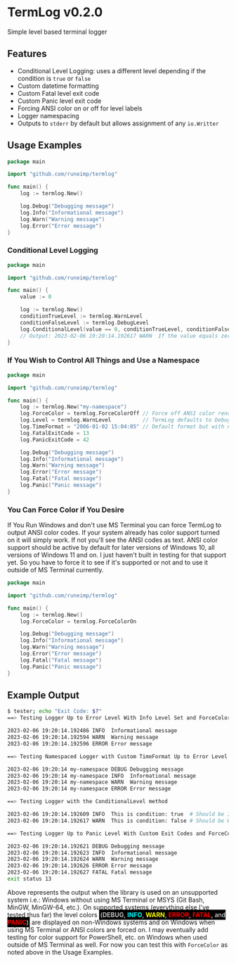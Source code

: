 TermLog v0.2.0
==============

Simple level based terminal logger


Features
--------

* Conditional Level Logging: uses a different level depending if the condition is `true` or `false`
* Custom datetime formatting
* Custom Fatal level exit code
* Custom Panic level exit code
* Forcing ANSI color on or off for level labels
* Logger namespacing
* Outputs to `stderr` by default but allows assignment of any `io.Writter`


Usage Examples
--------------

```go
package main

import "github.com/runeimp/termlog"

func main() {
	log := termlog.New()

	log.Debug("Debugging message")
	log.Info("Informational message")
	log.Warn("Warning message")
	log.Error("Error message")
}
```


### Conditional Level Logging

```go
package main

import "github.com/runeimp/termlog"

func main() {
	value := 0

	log := termlog.New()
	conditionTrueLevel := termlog.WarnLevel
	conditionFalseLevel := termlog.DebugLevel
	log.ConditionalLevel(value == 0, conditionTrueLevel, conditionFalseLevel, "If the value equals zero pay attention!")
	// Output: 2023-02-06 19:20:14.192617 WARN  If the value equals zero pay attention!
}
```

### If You Wish to Control All Things and Use a Namespace

```go
package main

import "github.com/runeimp/termlog"

func main() {
	log := termlog.New("my-namespace")
	log.ForceColor = termlog.ForceColorOff // Force off ANSI color rendering on supported systems
	log.Level = termlog.WarnLevel          // TermLog defaults to DebugLevel
	log.TimeFormat = "2006-01-02 15:04:05" // Default format but with no fractional seconds
	log.FatalExitCode = 13
	log.PanicExitCode = 42

	log.Debug("Debugging message")
	log.Info("Informational message")
	log.Warn("Warning message")
	log.Error("Error message")
	log.Fatal("Fatal message")
	log.Panic("Panic message")
}
```


### You Can Force Color if You Desire

If You Run Windows and don't use MS Terminal you can force TermLog to output ANSI color codes. If your system already has color support turned on it will simply work. If not you'll see the ANSI codes as text. ANSI color support should be active by default for later versions of Windows 10, all versions of Windows 11 and on. I just haven't built in testing for that support yet. So you have to force it to see if it's supported or not and to use it outside of MS Terminal currently.

```go
package main

import "github.com/runeimp/termlog"

func main() {
	log := termlog.New()
	log.ForceColor = termlog.ForceColorOn

	log.Debug("Debugging message")
	log.Info("Informational message")
	log.Warn("Warning message")
	log.Error("Error message")
	log.Fatal("Fatal message")
	log.Panic("Panic message")
}
```


Example Output
--------------

```sh
$ tester; echo "Exit Code: $?"
==> Testing Logger Up to Error Level With Info Level Set and ForceColor is ForceColorOff

2023-02-06 19:20:14.192486 INFO  Informational message
2023-02-06 19:20:14.192594 WARN  Warning message
2023-02-06 19:20:14.192596 ERROR Error message

==> Testing Namespaced Logger with Custom TimeFormat Up to Error Level With Default Settings

2023-02-06 19:20:14 my-namespace DEBUG Debugging message
2023-02-06 19:20:14 my-namespace INFO  Informational message
2023-02-06 19:20:14 my-namespace WARN  Warning message
2023-02-06 19:20:14 my-namespace ERROR Error message

==> Testing Logger with the ConditionalLevel method

2023-02-06 19:20:14.192609 INFO  This is condition: true  # Should be Info Log Level in this test
2023-02-06 19:20:14.192617 WARN  This is condition: false # Should be Warn Log Level in this test

==> Testing Logger Up to Panic Level With Custom Exit Codes and ForceColor is ForceColorOn

2023-02-06 19:20:14.192621 DEBUG Debugging message
2023-02-06 19:20:14.192623 INFO  Informational message
2023-02-06 19:20:14.192624 WARN  Warning message
2023-02-06 19:20:14.192626 ERROR Error message
2023-02-06 19:20:14.192627 FATAL Fatal message
exit status 13
```

Above represents the output when the library is used on an unsupported system i.e.: Windows without using MS Terminal or MSYS (Git Bash, MinGW, MinGW-64, etc.). On supported systems (everything else I've tested thus far) the level colors <span style="background: black; color: white; padding: 0.2em">(<span style="color:silver; font-weight:bold;">DEBUG</span>, <span style="color:cyan; font-weight:bold;">INFO</span>, <span style="color:yellow; font-weight:bold;">WARN</span>, <span style="color:red; font-weight:bold;">ERROR</span>, <span style="color:red; font-weight:bold;">FATAL</span>, and <span style="color:red; font-weight:bold;">PANIC</span>)</span> are displayed on non-Windows systems and on Windows when using MS Terminal or ANSI colors are forced on. I may eventually add testing for color support for PowerShell, etc. on Windows when used outside of MS Terminal as well. For now you can test this with `ForceColor` as noted above in the Usage Examples.




[MinGW 32/64 enable ANSI color sequences on Windows 10]: https://gist.github.com/fleroviux/8343879d95a72140274535dc207f467d

